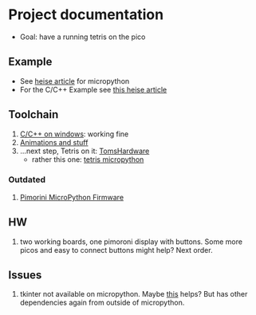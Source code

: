 # Project documentation

* Goal: have a running tetris on the pico

## Example

* See [heise article](https://www.heise.de/tests/Ausprobiert-Pimoroni-Picodisplay-fuer-Raspi-Pico-5055596.html?seite=all&hg=1&hgi=8&hgf=false) for micropython
* For the C/C++ Example see [this heise article](https://www.heise.de/developer/artikel/Raspberry-Pi-Pico-und-C-C-eine-gute-Kombination-5991042.html)

## Toolchain

1. [C/C++ on windows](https://www.element14.com/community/community/raspberry-pi/blog/2021/01/24/working-with-the-raspberry-pi-pico-with-windows): working fine
1. [Animations and stuff](http://www.penguintutor.com/programming/picodisplay)
1. ...next step, Tetris on it: [TomsHardware](https://www.tomshardware.com/news/pico-tetris-display-pack-demo)
   * rather this one: [tetris micropython](https://github.com/nahog/pico-tetris)

### Outdated

1. [Pimorini MicroPython Firmware](https://github.com/pimoroni/pimoroni-pico/releases)

## HW

1. two working boards, one pimoroni display with buttons. Some more picos and easy to connect buttons might help? Next order.

## Issues

1. tkinter not available on micropython. Maybe [this](https://github.com/MatthiasLienhard/micropython_mqtt_controller) helps? But has other dependencies again from outside of micropython.
